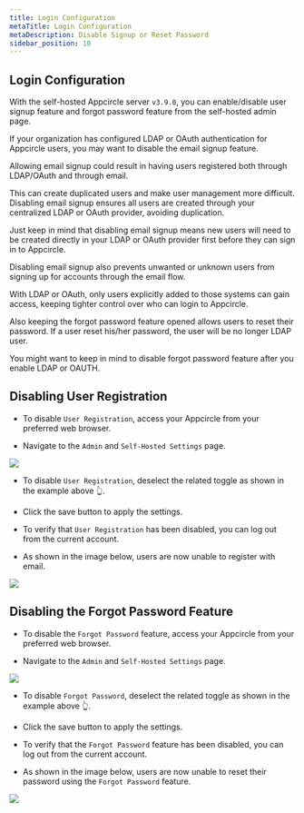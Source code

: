 ```yaml
---
title: Login Configuration
metaTitle: Login Configuration
metaDescription: Disable Signup or Reset Password
sidebar_position: 10
---
```


## Login Configuration

With the self-hosted Appcircle server `v3.9.0`, you can enable/disable user signup feature and forgot password feature from the self-hosted admin page.

If your organization has configured LDAP or OAuth authentication for Appcircle users, you may want to disable the email signup feature.

Allowing email signup could result in having users registered both through LDAP/OAuth and through email.

This can create duplicated users and make user management more difficult. Disabling email signup ensures all users are created through your centralized LDAP or OAuth provider, avoiding duplication.

Just keep in mind that disabling email signup means new users will need to be created directly in your LDAP or OAuth provider first before they can sign in to Appcircle.

Disabling email signup also prevents unwanted or unknown users from signing up for accounts through the email flow.

With LDAP or OAuth, only users explicitly added to those systems can gain access, keeping tighter control over who can login to Appcircle.

Also keeping the forgot password feature opened allows users to reset their password. If a user reset his/her password, the user will be no longer LDAP user.

You might want to keep in mind to disable forgot password feature after you enable LDAP or OAUTH.

## Disabling User Registration

- To disable `User Registration`, access your Appcircle from your preferred web browser.

- Navigate to the `Admin` and `Self-Hosted Settings` page.

![](https://cdn.appcircle.io/docs/assets/user-registration.png)

- To disable `User Registration`, deselect the related toggle as shown in the example above 👆.

- Click the save button to apply the settings.

- To verify that `User Registration` has been disabled, you can log out from the current account.

- As shown in the image below, users are now unable to register with email.

![](https://cdn.appcircle.io/docs/assets/user-registration-disabled.png)

## Disabling the Forgot Password Feature

- To disable the `Forgot Password` feature, access your Appcircle from your preferred web browser.

- Navigate to the `Admin` and `Self-Hosted Settings` page.

![](https://cdn.appcircle.io/docs/assets/forgot-password.png)

- To disable `Forgot Password`, deselect the related toggle as shown in the example above 👆.

- Click the save button to apply the settings.

- To verify that the `Forgot Password` feature has been disabled, you can log out from the current account.

- As shown in the image below, users are now unable to reset their password using the `Forgot Password` feature.

![](https://cdn.appcircle.io/docs/assets/forgot-password-disabled.png)
